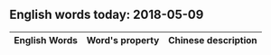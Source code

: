 
## English words today: 2018-05-09

| English Words | Word's property | Chinese description |
| :-----------: | :-------------: | :-----------------: |
